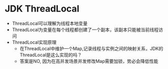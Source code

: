 # JDK ThreadLocal

- ThreadLocal可以理解为线程本地变量
- ThreadLocal为变量在每个线程都创建了一个副本，该副本只能被当前线程访问
- ThreadLocal实现原理
  - 在ThreadLocal中维护一个Map,记录线程与实例之间的映射关系，JDK的ThreadLocal是这么实现的吗？
  - 答案是NO, 因为在高并发场景并发修改Map需要加锁，势必会降低性能